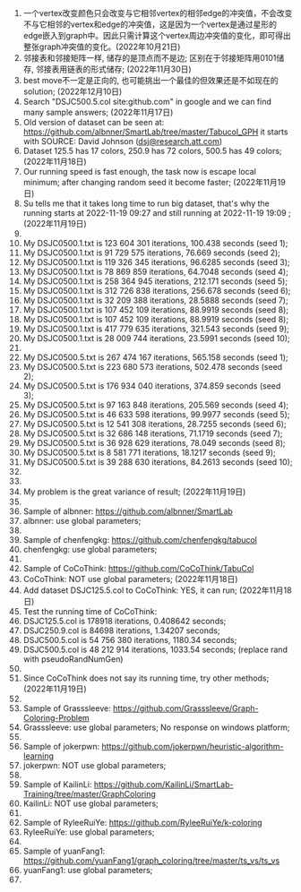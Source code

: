 1. 一个vertex改变颜色只会改变与它相邻vertex的相邻edge的冲突值，不会改变不与它相邻的vertex和edge的冲突值，这是因为一个vertex是通过星形的edge嵌入到graph中。因此只需计算这个vertex周边冲突值的变化，即可得出整张graph冲突值的变化。(2022年10月21日)
2. 邻接表和邻接矩阵一样, 储存的是顶点而不是边; 区别在于邻接矩阵用0101储存, 邻接表用链表的形式储存; (2022年11月30日)
3. best move不一定是正向的, 也可能挑出一个最佳的但效果还是不如现在的solution; (2022年12月10日)
4. Search "DSJC500.5.col site:github.com" in google and we can find many sample answers; (2022年11月17日)
5. Old version of dataset can be seen at: https://github.com/albnner/SmartLab/tree/master/Tabucol_GPH it starts with SOURCE: David Johnson (dsj@research.att.com) 
6. Dataset 125.5 has 17 colors, 250.9 has 72 colors, 500.5 has 49 colors; (2022年11月18日)
7. Our running speed is fast enough, the task now is escape local minimum; after changing random seed it become faster; (2022年11月19日)
8. Su tells me that it takes long time to run big dataset, that's why the running starts at 2022-11-19 09:27 and still running at 2022-11-19 19:09 ; (2022年11月19日) 
9. 
10. My DSJC0500.1.txt is 123 604 301 iterations, 100.438 seconds (seed 1);
11. My DSJC0500.1.txt is 91 729 575 iterations, 76.669 seconds (seed 2);
12. My DSJC0500.1.txt is 119 326 345 iterations, 96.6285 seconds (seed 3); 
13. My DSJC0500.1.txt is 78 869 859 iterations, 64.7048 seconds (seed 4); 
14. My DSJC0500.1.txt is 258 364 945 iterations, 212.171 seconds (seed 5); 
15. My DSJC0500.1.txt is 312 726 838 iterations, 256.678 seconds (seed 6); 
16. My DSJC0500.1.txt is 32 209 388 iterations, 28.5888 seconds (seed 7); 
17. My DSJC0500.1.txt is 107 452 109 iterations, 88.9919 seconds (seed 8); 
18. My DSJC0500.1.txt is 107 452 109 iterations, 88.9919 seconds (seed 8); 
19. My DSJC0500.1.txt is 417 779 635 iterations, 321.543 seconds (seed 9); 
20. My DSJC0500.1.txt is 28 009 744 iterations, 23.5991 seconds (seed 10); 
21. 
22. My DSJC0500.5.txt is 267 474 167 iterations, 565.158 seconds (seed 1); 
23. My DSJC0500.5.txt is 223 680 573 iterations, 502.478 seconds (seed 2); 
24. My DSJC0500.5.txt is 176 934 040 iterations, 374.859 seconds (seed 3); 
25. My DSJC0500.5.txt is 97 163 848 iterations, 205.569 seconds (seed 4); 
26. My DSJC0500.5.txt is 46 633 598 iterations, 99.9977 seconds (seed 5); 
27. My DSJC0500.5.txt is 12 541 308 iterations, 28.7255 seconds (seed 6); 
28. My DSJC0500.5.txt is 32 686 148 iterations, 71.1719 seconds (seed 7); 
29. My DSJC0500.5.txt is 36 928 629 iterations, 78.049 seconds (seed 8); 
30. My DSJC0500.5.txt is 8 581 771 iterations, 18.1217 seconds (seed 9); 
31. My DSJC0500.5.txt is 39 288 630 iterations, 84.2613 seconds (seed 10); 
32. 
33. 
34. My problem is the great variance of result; (2022年11月19日)
35. 
36. Sample of albnner: https://github.com/albnner/SmartLab 
37. albnner: use global parameters; 
38. 
39. Sample of chenfengkg: https://github.com/chenfengkg/tabucol 
40. chenfengkg: use global parameters; 
41. 
42. Sample of CoCoThink: https://github.com/CoCoThink/TabuCol 
43. CoCoThink: NOT use global parameters; (2022年11月18日)
44. Add dataset DSJC125.5.col to CoCoThink: YES, it can run; (2022年11月18日)
45. Test the running time of CoCoThink: 
46. DSJC125.5.col is 178918 iterations, 0.408642 seconds; 
47. DSJC250.9.col is 84698 iterations, 1.34207 seconds; 
48. DSJC500.5.col is 54 756 380 iterations, 1180.34 seconds; 
49. DSJC500.5.col is 48 212 914 iterations, 1033.54 seconds; (replace rand with pseudoRandNumGen) 
50. 
51. Since CoCoThink does not say its running time, try other methods; (2022年11月19日)
52. 
53. Sample of Grasssleeve: https://github.com/Grasssleeve/Graph-Coloring-Problem 
54. Grasssleeve: use global parameters; No response on windows platform; 
55. 
56. Sample of jokerpwn: https://github.com/jokerpwn/heuristic-algorithm-learning 
57. jokerpwn: NOT use global parameters; 
58. 
59. Sample of KailinLi: https://github.com/KailinLi/SmartLab-Training/tree/master/GraphColoring 
60. KailinLi: NOT use global parameters; 
61. 
62. Sample of RyleeRuiYe: https://github.com/RyleeRuiYe/k-coloring 
63. RyleeRuiYe: use global parameters; 
64. 
65. Sample of yuanFang1: https://github.com/yuanFang1/graph_coloring/tree/master/ts_vs/ts_vs 
66. yuanFang1: use global parameters; 
67. 
